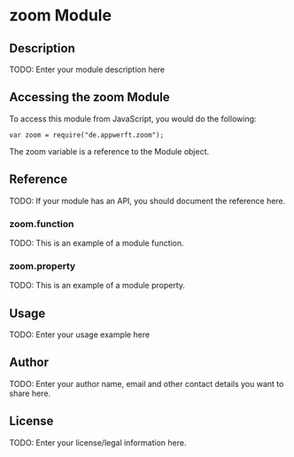 # zoom Module

## Description

TODO: Enter your module description here

## Accessing the zoom Module

To access this module from JavaScript, you would do the following:

    var zoom = require("de.appwerft.zoom");

The zoom variable is a reference to the Module object.

## Reference

TODO: If your module has an API, you should document
the reference here.

### zoom.function

TODO: This is an example of a module function.

### zoom.property

TODO: This is an example of a module property.

## Usage

TODO: Enter your usage example here

## Author

TODO: Enter your author name, email and other contact
details you want to share here.

## License

TODO: Enter your license/legal information here.
